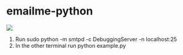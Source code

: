 # emailme-python

[<img src="https://img.shields.io/badge/slack-@oresoftware/npp-yellow.svg?logo=slack">](https://oresoftware.slack.com/messages/CCAD1H94G)

1) Run sudo python -m smtpd -c DebuggingServer -n localhost:25  
2) In the other terminal run python example.py

